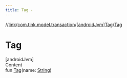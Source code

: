 ```yaml
---
title: Tag -
---
```

//[link](../../index.md)/[com.tink.model.transaction](../index.md)/[[androidJvm]Tag](index.md)/[Tag](-tag.md)



# Tag  
[androidJvm]  
Content  
fun [Tag](-tag.md)(name: [String](https://kotlinlang.org/api/latest/jvm/stdlib/kotlin/-string/index.html))  



